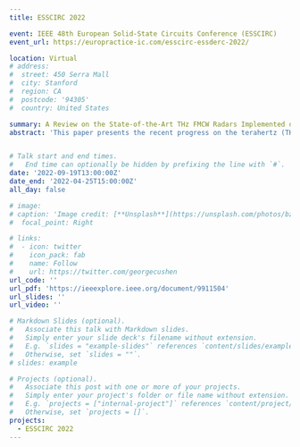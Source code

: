 ```yaml
---
title: ESSCIRC 2022

event: IEEE 48th European Solid-State Circuits Conference (ESSCIRC)
event_url: https://europractice-ic.com/esscirc-essderc-2022/

location: Virtual
# address:
#  street: 450 Serra Mall
#  city: Stanford
#  region: CA
#  postcode: '94305'
#  country: United States

summary: A Review on the State-of-the-Art THz FMCW Radars Implemented on Silicon (Invited).
abstract: 'This paper presents the recent progress on the terahertz (THz) frequency-modulated continuous-wave (FMCW) radars implemented on advanced CMOS and SiGe BiCMOS processes with fmax close to 300 GHz. A general overview of the efficient and wideband signal generation methods at high frequencies is presented, which is the main design challenge of broadband FMCW radars. Three state-of-the-art FMCW radars at sub-THz and THz frequencies are discussed, reviewing their specific design challenges and proposed solutions. The first two FMCW radars use harmonic oscillators, operate at 220 GHz and 250 GHz, respectively, and are fabricated on a 55 nm SiGe BiCMOS process. The last one is an FMCW comb radar that utilizes a multiplier-chain method to sweep the frequency range of 220-to-320 GHz and is fabricated on a 65 nm CMOS process. These radars are employed for imaging, high-precision metrology, and ranging purposes.'


# Talk start and end times.
#   End time can optionally be hidden by prefixing the line with `#`.
date: '2022-09-19T13:00:00Z'
date_end: '2022-04-25T15:00:00Z'
all_day: false

# image:
# caption: 'Image credit: [**Unsplash**](https://unsplash.com/photos/bzdhc5b3Bxs)'
#  focal_point: Right

# links:
#  - icon: twitter
#    icon_pack: fab
#    name: Follow
#    url: https://twitter.com/georgecushen
url_code: ''
url_pdf: 'https://ieeexplore.ieee.org/document/9911504'
url_slides: ''
url_video: ''

# Markdown Slides (optional).
#   Associate this talk with Markdown slides.
#   Simply enter your slide deck's filename without extension.
#   E.g. `slides = "example-slides"` references `content/slides/example-slides.md`.
#   Otherwise, set `slides = ""`.
# slides: example

# Projects (optional).
#   Associate this post with one or more of your projects.
#   Simply enter your project's folder or file name without extension.
#   E.g. `projects = ["internal-project"]` references `content/project/deep-learning/index.md`.
#   Otherwise, set `projects = []`.
projects:
  - ESSCIRC 2022
---
```

